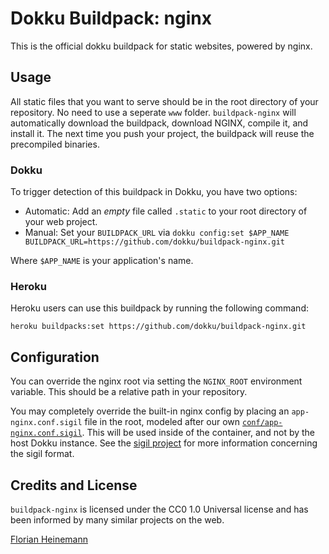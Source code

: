 # Dokku Buildpack: nginx

This is the official dokku buildpack for static websites, powered by nginx.

## Usage

All static files that you want to serve should be in the root directory of your repository. No need to use a seperate `www` folder. `buildpack-nginx` will automatically download the buildpack, download NGINX, compile it, and install it. The next time you push your project, the buildpack will reuse the precompiled binaries.

### Dokku

To trigger detection of this buildpack in Dokku, you have two options:

- Automatic: Add an *empty* file called `.static` to your root directory of your web project.
- Manual: Set your `BUILDPACK_URL` via `dokku config:set $APP_NAME BUILDPACK_URL=https://github.com/dokku/buildpack-nginx.git`

Where `$APP_NAME` is your application's name.

### Heroku

Heroku users can use this buildpack by running the following command:

```
heroku buildpacks:set https://github.com/dokku/buildpack-nginx.git
```

## Configuration

You can override the nginx root via setting the `NGINX_ROOT` environment variable. This should be a relative path in your repository.

You may completely override the built-in nginx config by placing an `app-nginx.conf.sigil` file in the root, modeled after our own [`conf/app-nginx.conf.sigil`](https://github.com/dokku/buildpack-nginx/blob/master/conf/app-nginx.conf.sigil). This will be used inside of the container, and not by the host Dokku instance. See the [sigil project](https://github.com/gliderlabs/sigil) for more information concerning the sigil format.

## Credits and License

`buildpack-nginx` is licensed under the CC0 1.0 Universal license and has been informed by many similar projects on the web.

[Florian Heinemann](http://twitter.com/TheSumOfAll/)
